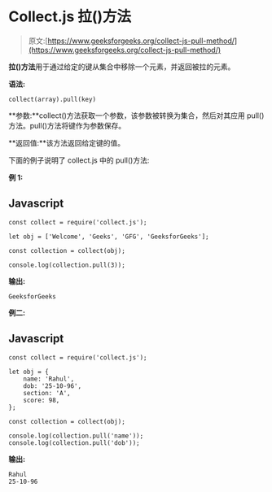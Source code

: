 # Collect.js 拉()方法

> 原文:[https://www.geeksforgeeks.org/collect-js-pull-method/](https://www.geeksforgeeks.org/collect-js-pull-method/)

**拉()方法**用于通过给定的键从集合中移除一个元素，并返回被拉的元素。

**语法:**

```
collect(array).pull(key)
```

**参数:**collect()方法获取一个参数，该参数被转换为集合，然后对其应用 pull()方法。pull()方法将键作为参数保存。

**返回值:**该方法返回给定键的值。

下面的例子说明了 collect.js 中的 pull()方法:

**例 1:**

## Javascript

```
const collect = require('collect.js');

let obj = ['Welcome', 'Geeks', 'GFG', 'GeeksforGeeks'];

const collection = collect(obj);

console.log(collection.pull(3));
```

**输出:**

```
GeeksforGeeks
```

**例二:**

## Javascript

```
const collect = require('collect.js');

let obj = {
    name: 'Rahul',
    dob: '25-10-96',
    section: 'A',
    score: 98,
};

const collection = collect(obj);

console.log(collection.pull('name'));
console.log(collection.pull('dob'));
```

**输出:**

```
Rahul
25-10-96
```